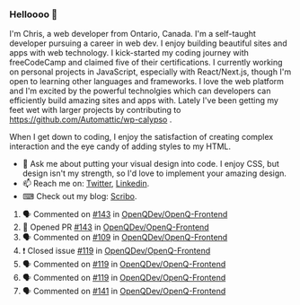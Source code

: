 ### Helloooo 👋

I'm Chris, a web developer from Ontario, Canada. I'm a self-taught developer pursuing a career in web dev. I enjoy building beautiful sites and apps with web technology.
I kick-started my coding journey with freeCodeCamp and claimed five of their certifications.  I currently working on personal projects in JavaScript, especially with React/Next.js, though I'm open to learning other languages and frameworks. I love the web platform and I'm excited by the powerful technolgies which can developers can efficiently build amazing sites and apps with. Lately I've been getting my feet wet with larger projects by contributing to https://github.com/Automattic/wp-calypso .

When I get down to coding, I enjoy the satisfaction of creating complex interaction and the eye candy of adding styles to my HTML. 

- 💬 Ask me about putting your visual design into code. I enjoy CSS, but design isn't my strength, so I'd love to implement your amazing design.
- 📫 Reach me on: [Twitter](https://twitter.com/Christo28120856), [Linkedin](https://www.linkedin.com/in/christopher-stevers-07b9a5204/).
- ⌨ Check out my blog: [Scribo](https://christopherstevers.cf).
<!--
**Christopher-Stevers/Christopher-Stevers** is a ✨ _special_ ✨ repository because its `README.md` (this file) appears on your GitHub profile.

Here are some ideas to get you started:

- 🔭 I’m currently working on ...
- 🌱 I’m currently learning ...
- 👯 I’m looking to collaborate on ...
- 🤔 I’m looking for help with ...
- 😄 Pronouns: ...
- ⚡ Fun fact: ...
-->

<!--START_SECTION:activity-->
1. 🗣 Commented on [#143](https://github.com/OpenQDev/OpenQ-Frontend/issues/143) in [OpenQDev/OpenQ-Frontend](https://github.com/OpenQDev/OpenQ-Frontend)
2. 💪 Opened PR [#143](https://github.com/OpenQDev/OpenQ-Frontend/pull/143) in [OpenQDev/OpenQ-Frontend](https://github.com/OpenQDev/OpenQ-Frontend)
3. 🗣 Commented on [#109](https://github.com/OpenQDev/OpenQ-Frontend/issues/109) in [OpenQDev/OpenQ-Frontend](https://github.com/OpenQDev/OpenQ-Frontend)
4. ❗️ Closed issue [#119](https://github.com/OpenQDev/OpenQ-Frontend/issues/119) in [OpenQDev/OpenQ-Frontend](https://github.com/OpenQDev/OpenQ-Frontend)
5. 🗣 Commented on [#119](https://github.com/OpenQDev/OpenQ-Frontend/issues/119) in [OpenQDev/OpenQ-Frontend](https://github.com/OpenQDev/OpenQ-Frontend)
6. 🗣 Commented on [#119](https://github.com/OpenQDev/OpenQ-Frontend/issues/119) in [OpenQDev/OpenQ-Frontend](https://github.com/OpenQDev/OpenQ-Frontend)
7. 🗣 Commented on [#141](https://github.com/OpenQDev/OpenQ-Frontend/issues/141) in [OpenQDev/OpenQ-Frontend](https://github.com/OpenQDev/OpenQ-Frontend)
<!--END_SECTION:activity-->
